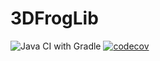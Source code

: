 # 3DFrogLib

![Java CI with Gradle](https://github.com/Serverfrog/3dfroglib/workflows/Java%20CI%20with%20Gradle/badge.svg)
[![codecov](https://codecov.io/gh/Serverfrog/3dfroglib/branch/master/graph/badge.svg?token=FJMIX5V6PI)](https://codecov.io/gh/Serverfrog/3dfroglib)
